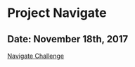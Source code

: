 # Project Navigate

## Date: November 18th, 2017

[Navigate Challenge](https://www.coe.arizona.edu/Navigate)
